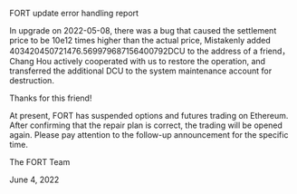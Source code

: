 FORT update error handling report

In upgrade on 2022-05-08, there was a bug that caused the settlement price to be 10e12 times higher than the actual price,
Mistakenly added 403420450721476.569979687156400792DCU to the address of a friend，Chang Hou actively cooperated with us 
to restore the operation, and transferred the additional DCU to the system maintenance account for destruction.

Thanks for this friend!

At present, FORT has suspended options and futures trading on Ethereum. After confirming that the repair plan is correct, 
the trading will be opened again. Please pay attention to the follow-up announcement for the specific time.

The FORT Team

June 4, 2022